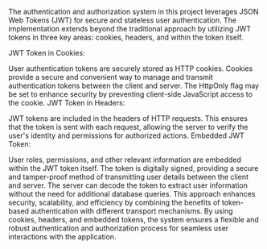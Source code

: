 The authentication and authorization system in this project leverages JSON Web Tokens (JWT) for secure and stateless user authentication. The implementation extends beyond the traditional approach by utilizing JWT tokens in three key areas: cookies, headers, and within the token itself.

JWT Token in Cookies:

User authentication tokens are securely stored as HTTP cookies.
Cookies provide a secure and convenient way to manage and transmit authentication tokens between the client and server.
The HttpOnly flag may be set to enhance security by preventing client-side JavaScript access to the cookie.
JWT Token in Headers:

JWT tokens are included in the headers of HTTP requests.
This ensures that the token is sent with each request, allowing the server to verify the user's identity and permissions for authorized actions.
Embedded JWT Token:

User roles, permissions, and other relevant information are embedded within the JWT token itself.
The token is digitally signed, providing a secure and tamper-proof method of transmitting user details between the client and server.
The server can decode the token to extract user information without the need for additional database queries.
This approach enhances security, scalability, and efficiency by combining the benefits of token-based authentication with different transport mechanisms. By using cookies, headers, and embedded tokens, the system ensures a flexible and robust authentication and authorization process for seamless user interactions with the application.

